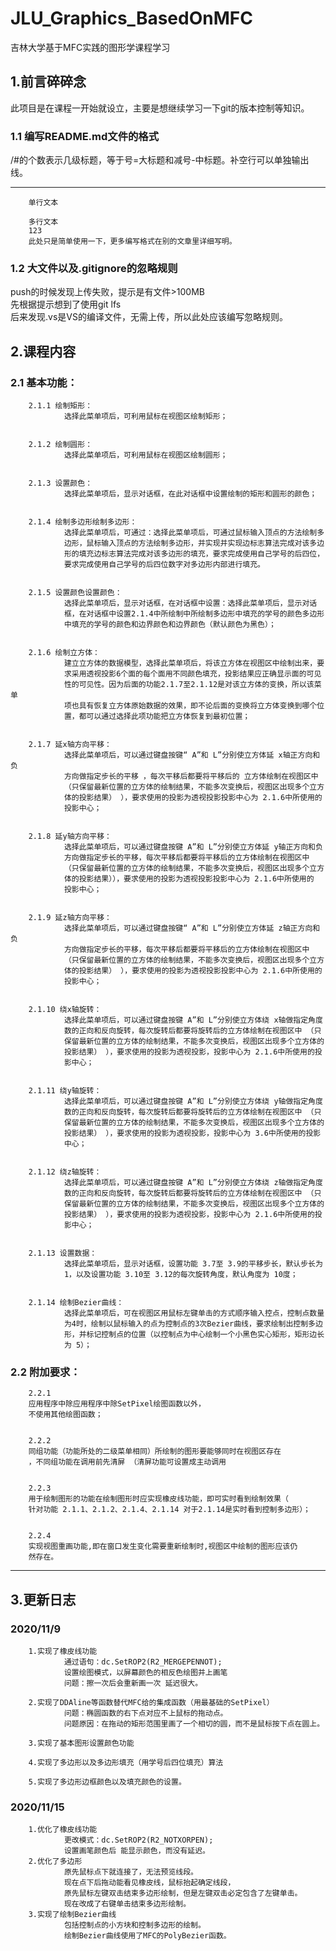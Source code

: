 # JLU_Graphics_BasedOnMFC
吉林大学基于MFC实践的图形学课程学习
## 1.前言碎碎念
此项目是在课程一开始就设立，主要是想继续学习一下git的版本控制等知识。<br>
### 1.1 编写README.md文件的格式
/#的个数表示几级标题，等于号=大标题和减号-中标题。补空行可以单独输出线。

------------------------------------------
        单行文本

        多行文本
        123
        此处只是简单使用一下，更多编写格式在别的文章里详细写明。
### 1.2 大文件以及.gitignore的忽略规则
push的时候发现上传失败，提示是有文件>100MB<br>
先根据提示想到了使用git lfs<br>
后来发现.vs是VS的编译文件，无需上传，所以此处应该编写忽略规则。<br>
## 2.课程内容
### 2.1 基本功能：<br>
        2.1.1 绘制矩形：
                选择此菜单项后，可利用鼠标在视图区绘制矩形；


        2.1.2 绘制圆形：
                选择此菜单项后，可利用鼠标在视图区绘制圆形；


        2.1.3 设置颜色：
                选择此菜单项后，显示对话框，在此对话框中设置绘制的矩形和圆形的颜色；


        2.1.4 绘制多边形绘制多边形：
                选择此菜单项后，可通过：选择此菜单项后，可通过鼠标输入顶点的方法绘制多
                边形，鼠标输入顶点的方法绘制多边形，并实现并实现边标志算法完成对该多边
                形的填充边标志算法完成对该多边形的填充，要求完成使用自己学号的后四位，
                要求完成使用自己学号的后四位数字对多边形内部进行填充。


        2.1.5 设置颜色设置颜色：
                选择此菜单项后，显示对话框，在对话框中设置：选择此菜单项后，显示对话
                框，在对话框中设置2.1.4中所绘制中所绘制多边形中填充的学号的颜色多边形
                中填充的学号的颜色和边界颜色和边界颜色（默认颜色为黑色）；


        2.1.6 绘制立方体：
                建立立方体的数据模型，选择此菜单项后，将该立方体在视图区中绘制出来，要
                求采用透视投影6个面的每个面用不同颜色填充，投影结果应正确显示面的可见
                性的可见性。因为后面的功能2.1.7至2.1.12是对该立方体的变换，所以该菜单
                项也具有恢复立方体原始数据的效果，即不论后面的变换将立方体变换到哪个位
                置，都可以通过选择此项功能把立方体恢复到最初位置；


        2.1.7 延x轴方向平移：
                选择此菜单项后，可以通过键盘按键“ A”和 L”分别使立方体延 x轴正方向和负
                方向做指定步长的平移 ，每次平移后都要将平移后的 立方体绘制在视图区中 
                （只保留最新位置的立方体的绘制结果，不能多次变换后，视图区出现多个立方
                体的投影结果） ），要求使用的投影为透视投影投影中心为 2.1.6中所使用的
                投影中心；


        2.1.8 延y轴方向平移：
                选择此菜单项后，可以通过键盘按键 A”和 L”分别使立方体延 y轴正方向和负
                方向做指定步长的平移，每次平移后都要将平移后的立方体绘制在视图区中 
                （只保留最新位置的立方体的绘制结果，不能多次变换后，视图区出现多个立方
                体的投影结果）），要求使用的投影为透视投影投影中心为 2.1.6中所使用的
                投影中心；


        2.1.9 延z轴方向平移：
                选择此菜单项后，可以通过键盘按键“ A”和 L”分别使立方体延 z轴正方向和负
                方向做指定步长的平移，每次平移后都要将平移后的立方体绘制在视图区中 
                （只保留最新位置的立方体的绘制结果，不能多次变换后，视图区出现多个立方
                体的投影结果） ），要求使用的投影为透视投影投影中心为 2.1.6中所使用的
                投影中心；


        2.1.10 绕x轴旋转：
                选择此菜单项后，可以通过键盘按键 A”和 L”分别使立方体绕 x轴做指定角度
                数的正向和反向旋转，每次旋转后都要将旋转后的立方体绘制在视图区中 （只
                保留最新位置的立方体的绘制结果，不能多次变换后，视图区出现多个立方体的
                投影结果） ），要求使用的投影为透视投影，投影中心为 2.1.6中所使用的投
                影中心；


        2.1.11 绕y轴旋转：
                选择此菜单项后，可以通过键盘按键 A”和 L”分别使立方体绕 y轴做指定角度
                数的正向和反向旋转，每次旋转后都要将旋转后的立方体绘制在视图区中 （只
                保留最新位置的立方体的绘制结果，不能多次变换后，视图区出现多个立方体的
                投影结果） ），要求使用的投影为透视投影，投影中心为 3.6中所使用的投影
                中心；


        2.1.12 绕z轴旋转：
                选择此菜单项后，可以通过键盘按键 A”和 L”分别使立方体绕 z轴做指定角度
                数的正向和反向旋转，每次旋转后都要将旋转后的立方体绘制在视图区中 （只
                保留最新位置的立方体的绘制结果，不能多次变换后，视图区出现多个立方体的
                投影结果） ），要求使用的投影为透视投影，投影中心为 2.1.6中所使用的投
                影中心；


        2.1.13 设置数据：
                选择此菜单项后，显示对话框，设置功能 3.7至 3.9的平移步长，默认步长为 
                1，以及设置功能 3.10至 3.12的每次旋转角度，默认角度为 10度；


        2.1.14 绘制Bezier曲线：
                选择此菜单项后，可在视图区用鼠标左键单击的方式顺序输入控点，控制点数量
                为4时，绘制以鼠标输入的点为控制点的3次Bezier曲线，要求绘制出控制多边
                形，并标记控制点的位置（以控制点为中心绘制一个小黑色实心矩形，矩形边长
                为 5）；


### 2.2 附加要求：
        2.2.1 
        应用程序中除应用程序中除SetPixel绘图函数以外，
        不使用其他绘图函数；


        2.2.2 
        同组功能（功能所处的二级菜单相同）所绘制的图形要能够同时在视图区存在 
        ，不同组功能在调用前先清屏 （清屏功能可设置成主动调用


        2.2.3 
        用于绘制图形的功能在绘制图形时应实现橡皮线功能，即可实时看到绘制效果（ 
        针对功能 2.1.1、2.1.2、2.1.4、2.1.14 对于2.1.14是实时看到控制多边形）；


        2.2.4 
        实现视图重画功能,即在窗口发生变化需要重新绘制时,视图区中绘制的图形应该仍
        然存在。

------------------------------
## 3.更新日志
### 2020/11/9 
        1.实现了橡皮线功能
                通过语句：dc.SetROP2(R2_MERGEPENNOT);
                设置绘图模式，以屏幕颜色的相反色绘图并上画笔
                问题：擦一次后会重新画一次 延迟很大。

        2.实现了DDAline等函数替代MFC给的集成函数（用最基础的SetPixel）
                问题：椭圆函数的右下点对应不上鼠标的拖动点。
                问题原因：在拖动的矩形范围里画了一个相切的圆，而不是鼠标按下点在圆上。
                
        3.实现了基本图形设置颜色功能

        4.实现了多边形以及多边形填充（用学号后四位填充）算法

        5.实现了多边形边框颜色以及填充颜色的设置。

### 2020/11/15
        1.优化了橡皮线功能
                更改模式：dc.SetROP2(R2_NOTXORPEN);
                设置画笔颜色后 能显示颜色，而没有延迟。
        2.优化了多边形
                原先鼠标点下就连接了，无法预览线段。
                现在点下后拖动能看见橡皮线，鼠标抬起确定线段，
                原先鼠标左键双击结束多边形绘制，但是左键双击必定包含了左键单击。
                现在改成了右键单击结束多边形绘制。
        3.实现了绘制Bezier曲线
                包括控制点的小方块和控制多边形的绘制。
                绘制Bezier曲线使用了MFC的PolyBezier函数。